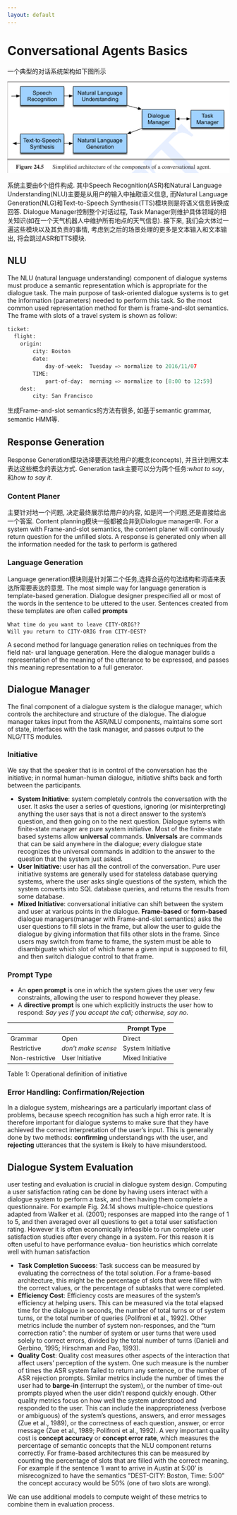 ```yaml
---
layout: default
---
```

# Conversational Agents Basics

一个典型的对话系统架构如下图所示

![conversational agent architecture](/assets/img/conversational-agents.png)

系统主要由6个组件构成. 其中Speech Recognition(ASR)和Natural Language Understanding(NLU)主要是从用户的输入中抽取语义信息, 而Natural Language Generation(NLG)和Text-to-Speech Synthesis(TTS)模块则是将语义信息转换成回答. Dialogue Manager控制整个对话过程, Task Manager则维护具体领域的相关知识(如在一个天气机器人中维护所有地点的天气信息). 接下来, 我们会大体过一遍这些模块以及其负责的事情, 考虑到之后的场景处理的更多是文本输入和文本输出, 将会跳过ASR和TTS模块.

## NLU
The NLU (natural language understanding) component of dialogue systems must produce a semantic representation which is appropriate for the dialogue task. The main purpose of task-oriented dialogue systems is to get the information (parameters) needed to perform this task. So the most common used representation method for them is frame-and-slot semantics. The frame with slots of a travel system is shown as follow:

```python
ticket:
  flight:
    origin:
        city: Boston
        date:
            day-of-week:  Tuesday => normalize to 2016/11/07 
        TIME:
            part-of-day:  morning => normalize to [8:00 to 12:59]
    dest:
        city: San Francisco
```

生成Frame-and-slot semantics的方法有很多, 如基于semantic grammar, semantic HMM等.

## Response Generation
Response Generation模块选择要表达给用户的概念(concepts), 并且计划用文本表达这些概念的表达方式. Generation task主要可以分为两个任务:*what to say*, 和*how to say it*. 

### Content Planer
主要针对地一个问题, 决定最终展示给用户的内容, 如是问一个问题,还是直接给出一个答案. Content planning模块一般都被合并到Dialogue manager中. For a system with Frame-and-slot semantics, the content planer will continously return question for the unfilled slots. A response is generated only when all the information needed for the task to perform is gathered

### Language Generation
Language generation模块则是针对第二个任务,选择合适的句法结构和词语来表达所需要表达的意思. 
The most simple way for language generation is template-based generation. Dialogue designer prespecified all or most of the words in the sentence to be uttered to the user. Sentences created from these templates are often called **prompts**

```
What time do you want to leave CITY-ORIG??
Will you return to CITY-ORIG from CITY-DEST?
```

A second method for language generation relies on techniques from the field nat- ural language generation. Here the dialogue manager builds a representation of the meaning of the utterance to be expressed, and passes this meaning representation to a full generator.

## Dialogue Manager
The final component of a dialogue system is the dialogue manager, which controls the architecture and structure of the dialogue. The dialogue manager takes input from the ASR/NLU components, maintains some sort of state, interfaces with the task manager, and passes output to the NLG/TTS modules.

### Initiative
We say that the speaker that is in control of the conversation has the initiative; in normal human-human dialogue, initiative shifts back and forth between the participants.

  * **System Initiative**: system completely controls the conversation with the user. It asks the user a series of questions, ignoring (or misinterpreting) anything the user says that is not a direct answer to the system’s question, and then going on to the next question. Dialogue sytems with finite-state manager are pure system initiative. Most of the finite-state based systems allow **universal** commands. **Universals** are commands that can be said anywhere in the dialogue; every dialogue state recognizes the universal commands in addition to the answer to the question that the system just asked.
  * **User Initiative**: user has all the controll of the conversation. Pure user initiative systems are generally used for stateless database querying systems, where the user asks single questions of the system, which the system converts into SQL database queries, and returns the results from some database.
  * **Mixed Initiative**: conversational initiative can shift between the system and user at various points in the dialogue.  **Frame-based** or **form-based** dialogue managers(manager with Frame-and-slot semantics) asks the user questions to fill slots in the frame, but allow the user to guide the dialogue by giving information that fills other slots in the frame. Since users may switch from frame to frame, the system must be able to disambiguate which slot of which frame a given input is supposed to fill, and then switch dialogue control to that frame.

### Prompt Type
  * An **open prompt** is one in which the system gives the user very few constraints, allowing the user to respond however they please.
  * A **directive prompt** is one which explicitly instructs the user how to respond: *Say yes if you accept the call; otherwise, say no.*
  
  

 |  | |Prompt Type|
 | ------ | ------ | ------ |
 | Grammar| Open| Direct |
 |Restrictive| *don't make scense*|System Initiative|
 |Non-restrictive|User Initiative| Mixed Initiative| 
                                                                                                                                                                                                      

Table 1: Operational definition of initiative


### Error Handling: Confirmation/Rejection
In a dialogue system, mishearings are a particularly important class of problems, because speech recognition has such a high error rate. It is therefore important for dialogue systems to make sure that they have achieved the correct interpretation of the user’s input. This is generally done by two methods: **confirming** understandings with the user, and **rejecting** utterances that the system is likely to have misunderstood.


## Dialogue System Evaluation
user testing and evaluation is crucial in dialogue system design. Computing a user satisfaction rating can be done by having users interact with a dialogue system to perform a task, and then having them complete a questionnaire. For example Fig. 24.14 shows multiple-choice questions adapted from Walker et al. (2001); responses are mapped into the range of 1 to 5, and then averaged over all questions to get a total user satisfaction rating.
However it is often economically infeasible to run complete user satisfaction studies after every change in a system. For this reason it is often useful to have performance evalua- tion heuristics which correlate well with human satisfaction

  * **Task Completion Success**: Task success can be measured by evaluating the correctness of the total solution. For a frame-based architecture, this might be the percentage of slots that were filled with the correct values, or the percentage of subtasks that were completed.
  * **Efficiency Cost**: Efficiency costs are measures of the system’s efficiency at helping users. This can be measured via the total elapsed time for the dialogue in seconds, the number of total turns or of system turns, or the total number of queries (Polifroni et al., 1992). Other metrics include the number of system non-responses, and the “turn correction ratio”: the number of system or user turns that were used solely to correct errors, divided by the total number of turns (Danieli and Gerbino, 1995; Hirschman and Pao, 1993).
  * **Quality Cost**: Quality cost measures other aspects of the interaction that affect users’ perception of the system. One such measure is the number of times the ASR system failed to return any sentence, or the number of ASR rejection prompts. Similar metrics include the number of times the user had to **barge-in** (interrupt the system), or the number of time-out prompts played when the user didn’t respond quickly enough. Other quality metrics focus on how well the system understood and responded to the user. This can include the inappropriateness (verbose or ambiguous) of the system’s questions, answers, and error messages (Zue et al., 1989), or the correctness of each question, answer, or error message (Zue et al., 1989; Polifroni et al., 1992).  A very important quality cost is **concept accuracy** or **concept error rate**, which measures the percentage of semantic concepts that the NLU component returns correctly. For frame-based architectures this can be measured by counting the percentage of slots that are filled with the correct meaning. For example if the sentence ‘I want to arrive in Austin at 5:00’ is misrecognized to have the semantics ”DEST-CITY: Boston, Time: 5:00” the concept accuracy would be 50% (one of two slots are wrong).

 We can use additional models to compute weight of these metrics to combine them in evaluation process.